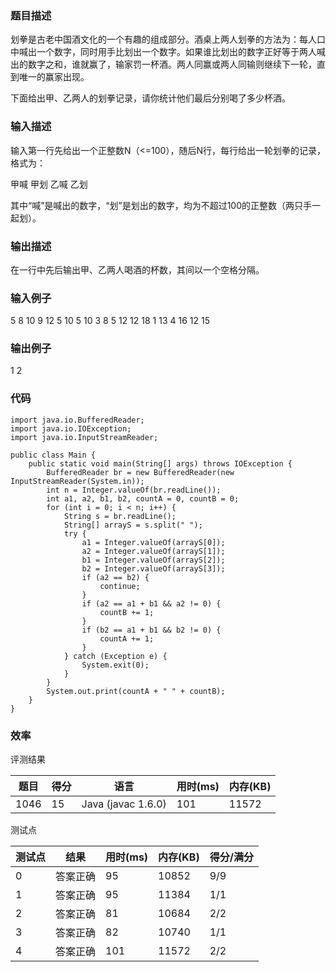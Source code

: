 ### 题目描述
划拳是古老中国酒文化的一个有趣的组成部分。酒桌上两人划拳的方法为：每人口中喊出一个数字，同时用手比划出一个数字。如果谁比划出的数字正好等于两人喊出的数字之和，谁就赢了，输家罚一杯酒。两人同赢或两人同输则继续下一轮，直到唯一的赢家出现。

下面给出甲、乙两人的划拳记录，请你统计他们最后分别喝了多少杯酒。

### 输入描述
输入第一行先给出一个正整数N（<=100），随后N行，每行给出一轮划拳的记录，格式为：

甲喊 甲划 乙喊 乙划

其中“喊”是喊出的数字，“划”是划出的数字，均为不超过100的正整数（两只手一起划）。 

### 输出描述
在一行中先后输出甲、乙两人喝酒的杯数，其间以一个空格分隔。

### 输入例子

5
8 10 9 12
5 10 5 10
3 8 5 12
12 18 1 13
4 16 12 15

### 输出例子

1 2

### 代码

    import java.io.BufferedReader;
    import java.io.IOException;
    import java.io.InputStreamReader;

    public class Main {
        public static void main(String[] args) throws IOException {
            BufferedReader br = new BufferedReader(new InputStreamReader(System.in));
            int n = Integer.valueOf(br.readLine());
            int a1, a2, b1, b2, countA = 0, countB = 0;
            for (int i = 0; i < n; i++) {
                String s = br.readLine();
                String[] arrayS = s.split(" ");
                try {
                    a1 = Integer.valueOf(arrayS[0]);
                    a2 = Integer.valueOf(arrayS[1]);
                    b1 = Integer.valueOf(arrayS[2]);
                    b2 = Integer.valueOf(arrayS[3]);
                    if (a2 == b2) {
                        continue;
                    }
                    if (a2 == a1 + b1 && a2 != 0) {
                        countB += 1;
                    }
                    if (b2 == a1 + b1 && b2 != 0) {
                        countA += 1;
                    }
                } catch (Exception e) {
                    System.exit(0);
                }
            }
            System.out.print(countA + " " + countB);
        }
    }

    
### 效率

评测结果

|题目|得分|语言|用时(ms)|内存(KB)|
|-----|-----|-----|-----|-----|
|1046|15|Java (javac 1.6.0)|101|11572|

测试点

|测试点|结果|用时(ms)|内存(KB)|得分/满分|
|-----|-----|-----|-----|-----|
|0|答案正确|95|10852|9/9|
|1|答案正确|95|11384|1/1|
|2|答案正确|81|10684|2/2|
|3|答案正确|82|10740|1/1|
|4|答案正确|101|11572|2/2|
